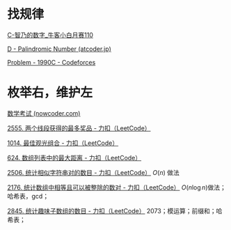 # 找规律

[C-智乃的数字_牛客小白月赛110](https://ac.nowcoder.com/acm/contest/101918/C)

[D - Palindromic Number (atcoder.jp)](https://atcoder.jp/contests/abc363/tasks/abc363_d)

[Problem - 1990C - Codeforces](https://codeforces.com/problemset/problem/1990/C)

# 枚举右，维护左

[数学考试 (nowcoder.com)](https://ac.nowcoder.com/acm/problem/15553)

[2555. 两个线段获得的最多奖品 - 力扣（LeetCode）](https://leetcode.cn/problems/maximize-win-from-two-segments/description/)

[1014. 最佳观光组合 - 力扣（LeetCode）](https://leetcode.cn/problems/best-sightseeing-pair/description/) 

[624. 数组列表中的最大距离 - 力扣（LeetCode）](https://leetcode.cn/problems/maximum-distance-in-arrays/description/) 

[2506. 统计相似字符串对的数目 - 力扣（LeetCode）](https://leetcode.cn/problems/count-pairs-of-similar-strings/description/) $O(n)$ 做法

[2176. 统计数组中相等且可以被整除的数对 - 力扣（LeetCode）](https://leetcode.cn/problems/count-equal-and-divisible-pairs-in-an-array/description/) $O(n\log n)$做法；哈希表，gcd；

[2845. 统计趣味子数组的数目 - 力扣（LeetCode）](https://leetcode.cn/problems/count-of-interesting-subarrays/description/) 2073；模运算；前缀和；哈希表；


